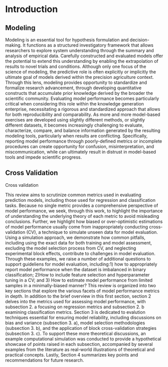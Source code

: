 # Introduction

## Modeling

Modeling is an essential tool for hypothesis formulation and decision-making. It functions as a structured investigatory framework that allows researchers to explore system understanding through the summary and analysis of empirical data. Carefully constructed and evaluated models offer the potential to extend this understanding by enabling the extrapolation of results to novel trials and conditions. Although only one focus of the science of modeling, the predictive role is often explicitly or implicitly the ultimate goal of models derived within the precision agriculture context. Through this lens, modeling provides opportunity to standardize and formalize research advancement, through developing quantitative constructs that accumulate prior knowledge derived by the broader the scientific community. Evaluating model performance becomes particularly critical when considering this role within the knowledge generation enterprise, necessitating a rigorous and standardized approach that allows for both reproducibility and comparability. As more and more model-based exercises are developed using slightly different methods, or slightly different datasets, it becomes increasingly challenging to evaluate, characterize, compare, and balance information generated by the resulting modeling tools, particularly when results are conflicting. Specifically, reporting model performance through poorly-defined metrics or incomplete procedures can create opportunity for confusion, misinterpretation, and miscommunication, while can ultimately result in distrust in model-based tools and impede scientific progress.

## Cross Validation

Cross validation

This review aims to scrutinize common metrics used in evaluating prediction models, including those used for regression and classification tasks. Because no single metric provides a comprehensive perspective of model performance, we seek, through this work, to highlight the importance of understanding the underlying theory of each metric to avoid misleading conclusions. Further, we highlight how biased or over-optimistic estimations of model performance usually come from inappropriately conducting cross-validation (CV), a technique to simulate unseen data for model evaluation. Using a simulation approach, we demonstrate how common pitfalls, including using the exact data for both training and model assessment, excluding the model selection process from CV, and neglecting experimental block effects, contribute to challenges in model evaluation. Through these examples, we raise a number of additional questions to support guideliens for model evaluation, including:1) how to appropriately report model performance when the dataset is imbalanced in binary classification; 2)How to include feature selection and hyperparameter tuning in a CV; and 3) How to estimate model performance from limited samples in a minimally-biased manner?
This review is organized into two key sections that explore the various facets of model performance metrics in depth. In addition to the brief overview in this first section, section 2 delves into the metrics used for assessing model performance, with subsection 2. a focusing on regression metrics and subsection 2. b examining classification metrics. Section 3 is dedicated to  evalution techniques essential for ensuring model reliability, including discussions on bias and variance (subsection 3. a), model selection methodologies (subsection 3. b), and the application of block cross-validation strategies (subsection 3. c). To support these more theoretical discussions, an example computational simulation was conducted to provide a hypothetical showcase of points raised in each subsection, accompanied by several examples from the literature as real-world  illustrations of theoretical and practical concepts. Lastly, Section 4 summarizes key points and recommendations for future research.
